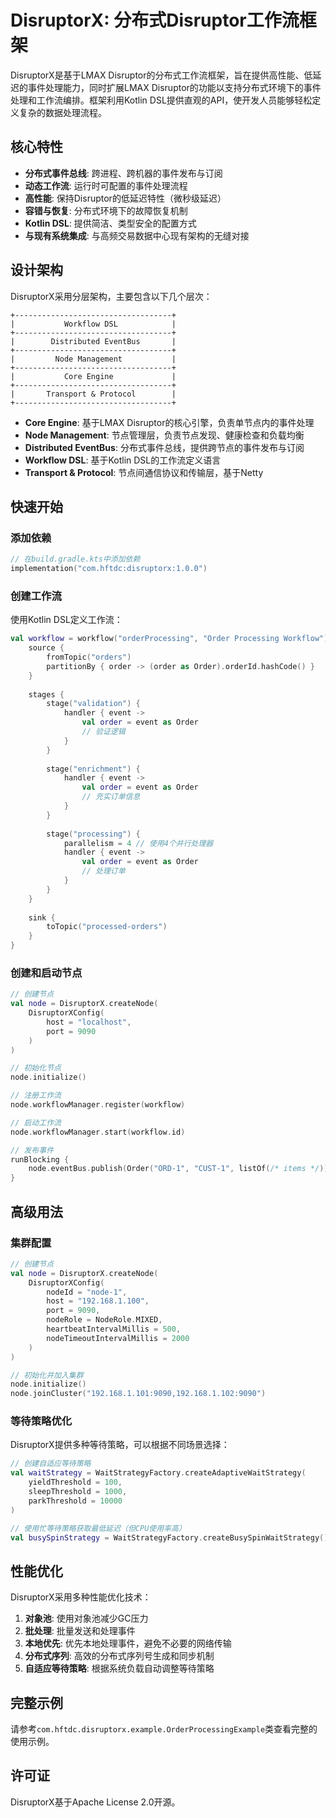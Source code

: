 # DisruptorX: 分布式Disruptor工作流框架

DisruptorX是基于LMAX Disruptor的分布式工作流框架，旨在提供高性能、低延迟的事件处理能力，同时扩展LMAX Disruptor的功能以支持分布式环境下的事件处理和工作流编排。框架利用Kotlin DSL提供直观的API，使开发人员能够轻松定义复杂的数据处理流程。

## 核心特性

- **分布式事件总线**: 跨进程、跨机器的事件发布与订阅
- **动态工作流**: 运行时可配置的事件处理流程
- **高性能**: 保持Disruptor的低延迟特性（微秒级延迟）
- **容错与恢复**: 分布式环境下的故障恢复机制
- **Kotlin DSL**: 提供简洁、类型安全的配置方式
- **与现有系统集成**: 与高频交易数据中心现有架构的无缝对接

## 设计架构

DisruptorX采用分层架构，主要包含以下几个层次：

```
+-----------------------------------+
|           Workflow DSL            |
+-----------------------------------+
|        Distributed EventBus       |
+-----------------------------------+
|         Node Management           |
+-----------------------------------+
|           Core Engine             |
+-----------------------------------+
|       Transport & Protocol        |
+-----------------------------------+
```

- **Core Engine**: 基于LMAX Disruptor的核心引擎，负责单节点内的事件处理
- **Node Management**: 节点管理层，负责节点发现、健康检查和负载均衡
- **Distributed EventBus**: 分布式事件总线，提供跨节点的事件发布与订阅
- **Workflow DSL**: 基于Kotlin DSL的工作流定义语言
- **Transport & Protocol**: 节点间通信协议和传输层，基于Netty

## 快速开始

### 添加依赖

```kotlin
// 在build.gradle.kts中添加依赖
implementation("com.hftdc:disruptorx:1.0.0")
```

### 创建工作流

使用Kotlin DSL定义工作流：

```kotlin
val workflow = workflow("orderProcessing", "Order Processing Workflow") {
    source {
        fromTopic("orders")
        partitionBy { order -> (order as Order).orderId.hashCode() }
    }
    
    stages {
        stage("validation") {
            handler { event ->
                val order = event as Order
                // 验证逻辑
            }
        }
        
        stage("enrichment") {
            handler { event ->
                val order = event as Order
                // 充实订单信息
            }
        }
        
        stage("processing") {
            parallelism = 4 // 使用4个并行处理器
            handler { event ->
                val order = event as Order
                // 处理订单
            }
        }
    }
    
    sink {
        toTopic("processed-orders")
    }
}
```

### 创建和启动节点

```kotlin
// 创建节点
val node = DisruptorX.createNode(
    DisruptorXConfig(
        host = "localhost",
        port = 9090
    )
)

// 初始化节点
node.initialize()

// 注册工作流
node.workflowManager.register(workflow)

// 启动工作流
node.workflowManager.start(workflow.id)

// 发布事件
runBlocking {
    node.eventBus.publish(Order("ORD-1", "CUST-1", listOf(/* items */)), "orders")
}
```

## 高级用法

### 集群配置

```kotlin
// 创建节点
val node = DisruptorX.createNode(
    DisruptorXConfig(
        nodeId = "node-1",
        host = "192.168.1.100",
        port = 9090,
        nodeRole = NodeRole.MIXED,
        heartbeatIntervalMillis = 500,
        nodeTimeoutIntervalMillis = 2000
    )
)

// 初始化并加入集群
node.initialize()
node.joinCluster("192.168.1.101:9090,192.168.1.102:9090")
```

### 等待策略优化

DisruptorX提供多种等待策略，可以根据不同场景选择：

```kotlin
// 创建自适应等待策略
val waitStrategy = WaitStrategyFactory.createAdaptiveWaitStrategy(
    yieldThreshold = 100,
    sleepThreshold = 1000,
    parkThreshold = 10000
)

// 使用忙等待策略获取最低延迟（但CPU使用率高）
val busySpinStrategy = WaitStrategyFactory.createBusySpinWaitStrategy()
```

## 性能优化

DisruptorX采用多种性能优化技术：

1. **对象池**: 使用对象池减少GC压力
2. **批处理**: 批量发送和处理事件
3. **本地优先**: 优先本地处理事件，避免不必要的网络传输
4. **分布式序列**: 高效的分布式序列号生成和同步机制
5. **自适应等待策略**: 根据系统负载自动调整等待策略

## 完整示例

请参考`com.hftdc.disruptorx.example.OrderProcessingExample`类查看完整的使用示例。

## 许可证

DisruptorX基于Apache License 2.0开源。 